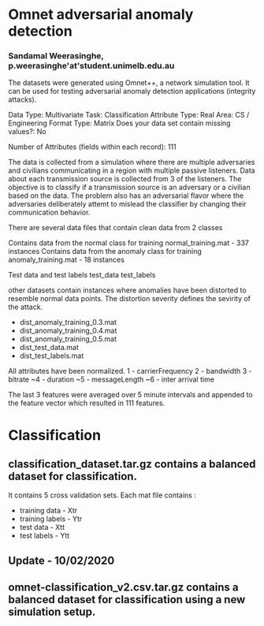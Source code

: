 
# Omnet adversarial anomaly detection
### Sandamal Weerasinghe, p.weerasinghe'at'student.unimelb.edu.au

The datasets were generated using Omnet++, a network simulation tool. It can be used for testing adversarial anomaly detection applications (integrity attacks).

Data Type:  Multivariate
Task:  Classification 
Attribute Type: Real
Area: CS / Engineering
Format Type: Matrix
Does your data set contain missing values?: No

Number of Attributes (fields within each record): 111

The data is collected from a simulation where there are multiple adversaries and civilians communicating in a region with multiple passive listeners.
Data about each transmission source is collected from 3 of the listeners. The objective is to classify if a transmission source is an adversary or a civilian based on the data.
The problem also has an adversarial flavor where the adversaries deliberately attemt to mislead the classifier by changing their communication behavior.

There are several data files that contain clean data from 2 classes

Contains data from the normal class for training
normal_training.mat - 337 instances
Contains data from the anomaly class for training
anomaly_training.mat - 18 instances

Test data and test labels
test_data
test_labels

other datasets contain instances where anomalies have been distorted to resemble normal data points. The distortion severity defines the sevirity of the attack.
* dist_anomaly_training_0.3.mat
* dist_anomaly_training_0.4.mat
* dist_anomaly_training_0.5.mat
* dist_test_data.mat
* dist_test_labels.mat

All attributes have been normalized.
1 - carrierFrequency
2 - bandwidth
3 - bitrate
~4 - duration
~5 - messageLength
~6 - inter arrival time

The last 3 features were averaged over 5 minute intervals and appended to the feature vector which resulted in 111 features.

# Classification
## classification_dataset.tar.gz contains a balanced dataset for classification.

It contains 5 cross validation sets.
Each mat file contains :
* training data - Xtr
* training labels - Ytr
* test data - Xtt
* test labels - Ytt

## Update - 10/02/2020
## omnet-classification_v2.csv.tar.gz contains a balanced dataset for classification using a new simulation setup.